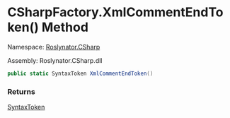# CSharpFactory\.XmlCommentEndToken\(\) Method

Namespace: [Roslynator.CSharp](../../README.md)

Assembly: Roslynator\.CSharp\.dll

```csharp
public static SyntaxToken XmlCommentEndToken()
```

### Returns

[SyntaxToken](https://docs.microsoft.com/en-us/dotnet/api/microsoft.codeanalysis.syntaxtoken)

